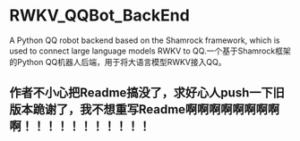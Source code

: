 # RWKV_QQBot_BackEnd
 A Python QQ robot backend based on the Shamrock framework, which is used to connect large language models RWKV to QQ.一个基于Shamrock框架的Python QQ机器人后端，用于将大语言模型RWKV接入QQ。

  ## 作者不小心把Readme搞没了，求好心人push一下旧版本跪谢了，我不想重写Readme啊啊啊啊啊啊啊啊啊！！！！！！！！！！！

